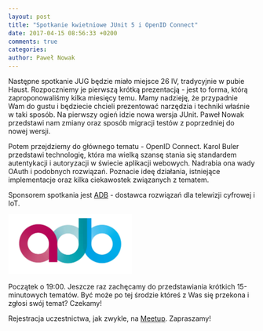 ```yaml
---
layout: post
title: "Spotkanie kwietniowe JUnit 5 i OpenID Connect"
date: 2017-04-15 08:56:33 +0200
comments: true
categories: 
author: Paweł Nowak
---
```


Następne spotkanie JUG będzie miało miejsce 26 IV, tradycyjnie w pubie Haust. Rozpoczniemy je pierwszą krótką prezentacją - jest to forma, którą zaproponowaliśmy kilka miesięcy temu.
Mamy nadzieję, że przypadnie Wam do gustu i będziecie chcieli prezentować narzędzia i techniki właśnie w taki sposób. Na pierwszy ogień idzie nowa wersja JUnit. Paweł Nowak
przedstawi nam zmiany oraz sposób migracji testów z poprzedniej do nowej wersji.

Potem przejdziemy do głównego tematu - OpenID Connect. Karol Buler przedstawi technologię, która ma wielką szansę stania się standardem autentykacji i autoryzacji w świecie
aplikacji webowych. Nadrabia ona  wady OAuth i podobnych rozwiązań. Poznacie ideę działania, istniejące implementacje oraz kilka ciekawostek związanych z tematem.

Sponsorem spotkania jest <a href="https://www.adbglobal.com/" target="_blank">ADB</a> - dostawca rozwiązań dla telewizji cyfrowej i IoT.

<img class="center" src="/images/adb.jpg" style="width: 50%;">

<!-- more -->

Początek o 19:00. Jeszcze raz zachęcamy do przedstawiania krótkich 15-minutowych tematów. Być może po tej środzie któreś z Was się przekona i zgłosi swój temat? Czekamy!

Rejestracja uczestnictwa, jak zwykle, na <a href="https://www.meetup.com/Zielona-Gora-JUG/events/239216928/">Meetup</a>. Zapraszamy!
